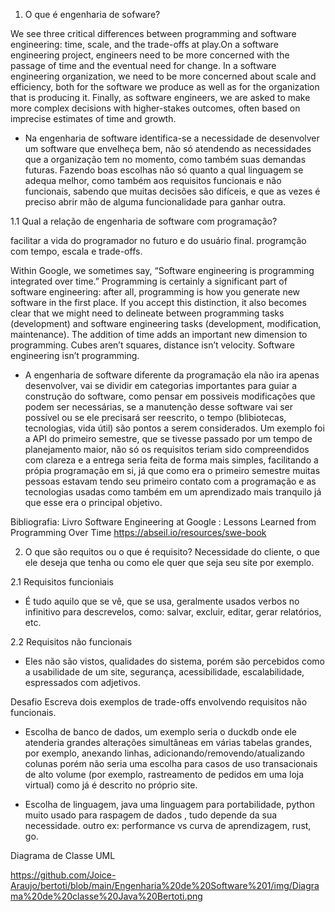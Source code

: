 1. O que é engenharia de sofware?

We see three critical differences between programming and software engineering: time, scale, and the trade-offs at play.On a software engineering project, engineers need to be more concerned with the passage of time and the eventual need for change. In a software engineering organization, we need to be more concerned about scale and efficiency, both for the software we produce as well as for the organization that is producing it. Finally, as software engineers, we are asked to make more complex decisions with higher-stakes outcomes, often based on imprecise estimates of time and growth.

- Na engenharia de software identifica-se a necessidade de desenvolver um software que envelheça bem, não só atendendo as necessidades que a organização tem no momento, como também suas demandas futuras. Fazendo boas escolhas não só quanto a qual linguagem se adequa melhor, como também aos requisitos funcionais e não funcionais, sabendo que muitas decisões são difíceis, e que as vezes é preciso abrir mão de alguma funcionalidade para ganhar outra.

1.1 Qual a relação de engenharia de software com programação?

facilitar a vida do programador no futuro e do usuário final.
programção com tempo, escala e trade-offs.

Within Google, we sometimes say, “Software engineering is programming integrated over time.” Programming  is certainly a significant part of software engineering: after all, programming is how you generate new software in the first place. If you accept this distinction, it also becomes clear that we might need to delineate between programming tasks (development) and software engineering tasks (development, modification, maintenance). The addition of time adds an important new dimension to programming. Cubes aren’t squares, distance isn’t velocity. Software engineering isn’t programming.

- A engenharia de software diferente da programação ela não ira apenas desenvolver, vai se dividir em categorias importantes para guiar a construção do software, como pensar em possiveis modificações que podem ser necessárias, se a manutenção desse software vai ser possível ou se ele precisará ser reescrito, o tempo (blibiotecas, tecnologias, vida útil) são pontos a serem considerados. Um exemplo foi a API do primeiro semestre, que se tivesse passado por um tempo de planejamento maior, não só os requisitos teriam sido compreendidos com  clareza e a entrega seria feita de forma mais simples, facilitando a própia programação em si, já que como era o primeiro semestre muitas pessoas estavam tendo seu primeiro contato com a programação e as tecnologias usadas como também em um aprendizado mais tranquilo já que esse era o principal objetivo.   


Bibliografia: Livro Software Engineering at Google : Lessons Learned from Programming Over Time
https://abseil.io/resources/swe-book

2. O que são requitos ou o que é requisito?
Necessidade do cliente, o que ele deseja que tenha ou como ele quer que seja seu site por exemplo. 
 <!--  -->

2.1 Requisitos funcioniais 
- É tudo aquilo que se vê, que se usa, geralmente usados verbos no infinitivo para descrevelos, como: salvar, excluir, editar, gerar relatórios, etc.
<!-- Ações, tarefas que o sistema realiza -->

2.2 Requisitos não funcionais
- Eles não são vistos, qualidades do sistema, porém são percebidos como a usabilidade de um site, segurança, acessibilidade, escalabilidade, espressados com adjetivos. 
<!--  -->
Desafio 
Escreva dois exemplos de trade-offs envolvendo requisitos não funcionais.
- Escolha de banco de dados, um exemplo seria o duckdb onde ele atenderia grandes alterações simultâneas em várias tabelas grandes, por exemplo, anexando linhas, adicionando/removendo/atualizando colunas porém não seria uma escolha para casos de uso transacionais de alto volume (por exemplo, rastreamento de pedidos em uma loja virtual) como já é descrito no próprio site.
<!-- banco de dados não relacionais, relacionais, depende das buscas.  -->

- Escolha de linguagem, java uma linguagem para portabilidade, python muito usado para raspagem de dados , tudo depende da sua  necessidade.
outro ex: performance vs curva de aprendizagem, rust, go.


Diagrama de Classe UML

https://github.com/Joice-Araujo/bertoti/blob/main/Engenharia%20de%20Software%201/img/Diagrama%20de%20classe%20Java%20Bertoti.png
